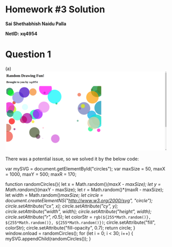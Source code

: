 # Homework #3 Solution

**Sai Shethabhish Naidu Palla**

**NetID: xq4954**

# Question 1

 (a)
 ![random](images/1.png)

 There was a potential issue, so we solved it by the below code:

 var mySVG = document.getElementById("circles");
var maxSize = 50,
maxX = 1000,
maxY = 500;
maxR = 170;



function randomCircles(){
let x = Math.random()*(maxX - maxSize);
let y = Math.random()*(maxY - maxSize);
let r = Math.random()*(maxR - maxSize);
let width = Math.random()*maxSize;
let circle = document.createElementNS("http://www.w3.org/2000/svg", "circle");
circle.setAttribute("cx", x);
circle.setAttribute("cy", y);
circle.setAttribute("width", width);
circle.setAttribute("height", width);
circle.setAttribute("r", r*0.5);
let colorStr = `rgb(${255*Math.random()}, ${255*Math.random()}, ${255*Math.random()})`;
circle.setAttribute("fill", colorStr);
circle.setAttribute("fill-opacity", 0.7);
return circle;
}
window.onload = randomCircles();
for (let i = 0; i < 30; i++) {
  mySVG.appendChild(randomCircles());
}










